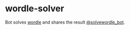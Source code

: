 # wordle-solver

Bot solves [wordle](https://www.nytimes.com/games/wordle/index.html) and shares the result [@solvewordle_bot](https://twitter.com/solvewordle_bot).
